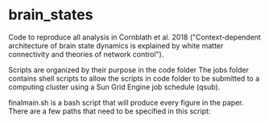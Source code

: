 # brain_states
Code to reproduce all analysis in Cornblath et al. 2018 ("Context-dependent architecture of brain state dynamics is explained by white matter connectivity and theories of network control").

Scripts are organized by their purpose in the code folder
The jobs folder contains shell scripts to allow the scripts in code folder to be submitted to a computing cluster using a Sun Grid Engine job schedule (qsub).

finalmain.sh is a bash script that will produce every figure in the paper. There are a few paths that need to be specified in this script:
